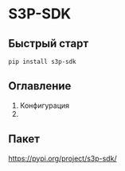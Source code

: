 # S3P-SDK

## Быстрый старт

```shell
pip install s3p-sdk
```

## Оглавление
1. Конфигурация
2. 

## Пакет

https://pypi.org/project/s3p-sdk/